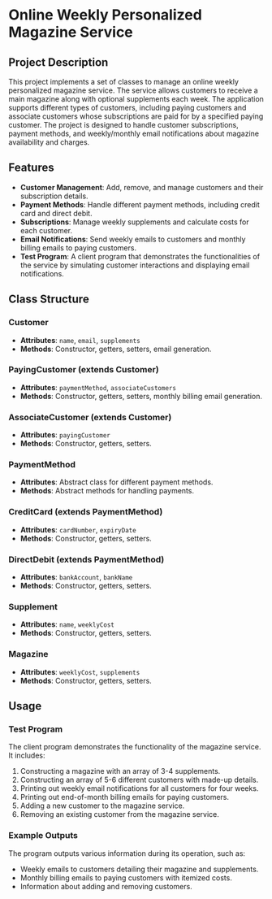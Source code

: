 # Online Weekly Personalized Magazine Service

## Project Description

This project implements a set of classes to manage an online weekly personalized magazine service. The service allows customers to receive a main magazine along with optional supplements each week. The application supports different types of customers, including paying customers and associate customers whose subscriptions are paid for by a specified paying customer. The project is designed to handle customer subscriptions, payment methods, and weekly/monthly email notifications about magazine availability and charges.

## Features

- **Customer Management**: Add, remove, and manage customers and their subscription details.
- **Payment Methods**: Handle different payment methods, including credit card and direct debit.
- **Subscriptions**: Manage weekly supplements and calculate costs for each customer.
- **Email Notifications**: Send weekly emails to customers and monthly billing emails to paying customers.
- **Test Program**: A client program that demonstrates the functionalities of the service by simulating customer interactions and displaying email notifications.

## Class Structure

### Customer
- **Attributes**: `name`, `email`, `supplements`
- **Methods**: Constructor, getters, setters, email generation.

### PayingCustomer (extends Customer)
- **Attributes**: `paymentMethod`, `associateCustomers`
- **Methods**: Constructor, getters, setters, monthly billing email generation.

### AssociateCustomer (extends Customer)
- **Attributes**: `payingCustomer`
- **Methods**: Constructor, getters, setters.

### PaymentMethod
- **Attributes**: Abstract class for different payment methods.
- **Methods**: Abstract methods for handling payments.

### CreditCard (extends PaymentMethod)
- **Attributes**: `cardNumber`, `expiryDate`
- **Methods**: Constructor, getters, setters.

### DirectDebit (extends PaymentMethod)
- **Attributes**: `bankAccount`, `bankName`
- **Methods**: Constructor, getters, setters.

### Supplement
- **Attributes**: `name`, `weeklyCost`
- **Methods**: Constructor, getters, setters.

### Magazine
- **Attributes**: `weeklyCost`, `supplements`
- **Methods**: Constructor, getters, setters.

## Usage

### Test Program
The client program demonstrates the functionality of the magazine service. It includes:

1. Constructing a magazine with an array of 3-4 supplements.
2. Constructing an array of 5-6 different customers with made-up details.
3. Printing out weekly email notifications for all customers for four weeks.
4. Printing out end-of-month billing emails for paying customers.
5. Adding a new customer to the magazine service.
6. Removing an existing customer from the magazine service.

### Example Outputs
The program outputs various information during its operation, such as:

- Weekly emails to customers detailing their magazine and supplements.
- Monthly billing emails to paying customers with itemized costs.
- Information about adding and removing customers.
